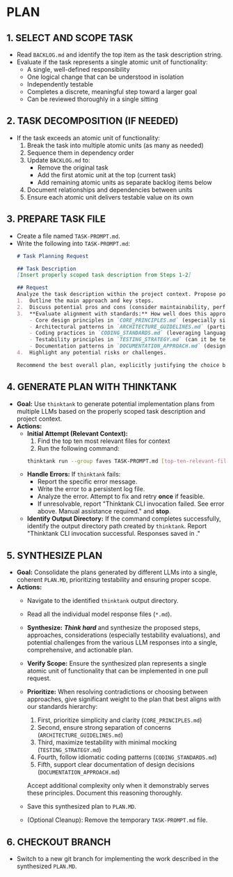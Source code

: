 # PLAN

## 1. SELECT AND SCOPE TASK
- Read `BACKLOG.md` and identify the top item as the task description string.
- Evaluate if the task represents a single atomic unit of functionality:
  - A single, well-defined responsibility
  - One logical change that can be understood in isolation
  - Independently testable
  - Completes a discrete, meaningful step toward a larger goal
  - Can be reviewed thoroughly in a single sitting

## 2. TASK DECOMPOSITION (IF NEEDED)
- If the task exceeds an atomic unit of functionality:
  1. Break the task into multiple atomic units (as many as needed)
  2. Sequence them in dependency order
  3. Update `BACKLOG.md` to:
     - Remove the original task
     - Add the first atomic unit at the top (current task)
     - Add remaining atomic units as separate backlog items below
  4. Document relationships and dependencies between units
  5. Ensure each atomic unit delivers testable value on its own

## 3. PREPARE TASK FILE
- Create a file named `TASK-PROMPT.md`.
- Write the following into `TASK-PROMPT.md`:
    ```markdown
    # Task Planning Request

    ## Task Description
    [Insert properly scoped task description from Steps 1-2]

    ## Request
    Analyze the task description within the project context. Propose potential implementation plans. For each plan:
    1.  Outline the main approach and key steps.
    2.  Discuss potential pros and cons (consider maintainability, performance, alignment with existing code).
    3.  **Evaluate alignment with standards:** How well does this approach align with:
        - Core design principles in `CORE_PRINCIPLES.md` (especially simplicity and modularity)
        - Architectural patterns in `ARCHITECTURE_GUIDELINES.md` (particularly separation of concerns)
        - Coding practices in `CODING_STANDARDS.md` (leveraging language features appropriately)
        - Testability principles in `TESTING_STRATEGY.md` (can it be tested with simple, reliable tests, minimizing mocks?)
        - Documentation patterns in `DOCUMENTATION_APPROACH.md` (design decisions clearly expressible)
    4.  Highlight any potential risks or challenges.

    Recommend the best overall plan, explicitly justifying the choice based on requirements, project standards, and **prioritizing long-term maintainability and testability.**
    ```

## 4. GENERATE PLAN WITH THINKTANK
- **Goal:** Use `thinktank` to generate potential implementation plans from multiple LLMs based on the properly scoped task description and project context.
- **Actions:**
    - **Initial Attempt (Relevant Context):** 
        1. Find the top ten most relevant files for context
        2. Run the following command:
        ```bash
        thinktank run --group faves TASK-PROMPT.md [top-ten-relevant-files]
        ```
    - **Handle Errors:** If `thinktank` fails:
        - Report the specific error message.
        - Write the error to a persistent log file.
        - Analyze the error. Attempt to fix and retry **once** if feasible.
        - If unresolvable, report "Thinktank CLI invocation failed. See error above. Manual assistance required." and **stop**.
    - **Identify Output Directory:** If the command completes successfully, identify the output directory path created by `thinktank`. Report "Thinktank CLI invocation successful. Responses saved in <output-directory-path>."

## 5. SYNTHESIZE PLAN
- **Goal:** Consolidate the plans generated by different LLMs into a single, coherent `PLAN.MD`, prioritizing testability and ensuring proper scope.
- **Actions:**
    - Navigate to the identified `thinktank` output directory.
    - Read all the individual model response files (`*.md`).
    - **Synthesize:** ***Think hard*** and synthesize the proposed steps, approaches, considerations (especially testability evaluations), and potential challenges from the various LLM responses into a single, comprehensive, and actionable plan.
    - **Verify Scope:** Ensure the synthesized plan represents a single atomic unit of functionality that can be implemented in one pull request.
    - **Prioritize:** When resolving contradictions or choosing between approaches, give significant weight to the plan that best aligns with our standards hierarchy:
      1. First, prioritize simplicity and clarity (`CORE_PRINCIPLES.md`)
      2. Second, ensure strong separation of concerns (`ARCHITECTURE_GUIDELINES.md`)
      3. Third, maximize testability with minimal mocking (`TESTING_STRATEGY.md`)
      4. Fourth, follow idiomatic coding patterns (`CODING_STANDARDS.md`)
      5. Fifth, support clear documentation of design decisions (`DOCUMENTATION_APPROACH.md`)
      
      Accept additional complexity only when it demonstrably serves these principles. Document this reasoning thoroughly.
    - Save this synthesized plan to `PLAN.MD`.
    - (Optional Cleanup): Remove the temporary `TASK-PROMPT.md` file.

## 6. CHECKOUT BRANCH
- Switch to a new git branch for implementing the work described in the synthesized `PLAN.MD`.
